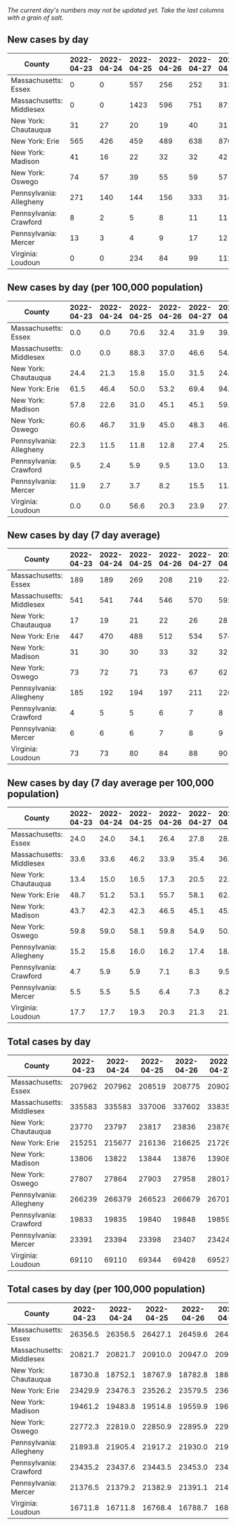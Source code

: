 _The current day's numbers may not be updated yet. Take the last columns with a grain of salt._
## New cases by day

| County | 2022-04-23 | 2022-04-24 | 2022-04-25 | 2022-04-26 | 2022-04-27 | 2022-04-28 | 2022-04-29 |
| --- | --- | --- | --- | --- | --- | --- | --- |
| Massachusetts: Essex | 0 | 0 | 557 | 256 | 252 | 313 |  |
| Massachusetts: Middlesex | 0 | 0 | 1423 | 596 | 751 | 871 |  |
| New York: Chautauqua | 31 | 27 | 20 | 19 | 40 | 31 |  |
| New York: Erie | 565 | 426 | 459 | 489 | 638 | 870 |  |
| New York: Madison | 41 | 16 | 22 | 32 | 32 | 42 |  |
| New York: Oswego | 74 | 57 | 39 | 55 | 59 | 57 |  |
| Pennsylvania: Allegheny | 271 | 140 | 144 | 156 | 333 | 314 |  |
| Pennsylvania: Crawford | 8 | 2 | 5 | 8 | 11 | 11 |  |
| Pennsylvania: Mercer | 13 | 3 | 4 | 9 | 17 | 12 |  |
| Virginia: Loudoun | 0 | 0 | 234 | 84 | 99 | 112 |  |

## New cases by day (per 100,000 population)

| County | 2022-04-23 | 2022-04-24 | 2022-04-25 | 2022-04-26 | 2022-04-27 | 2022-04-28 | 2022-04-29 |
| --- | --- | --- | --- | --- | --- | --- | --- |
| Massachusetts: Essex | 0.0 | 0.0 | 70.6 | 32.4 | 31.9 | 39.7 |  |
| Massachusetts: Middlesex | 0.0 | 0.0 | 88.3 | 37.0 | 46.6 | 54.0 |  |
| New York: Chautauqua | 24.4 | 21.3 | 15.8 | 15.0 | 31.5 | 24.4 |  |
| New York: Erie | 61.5 | 46.4 | 50.0 | 53.2 | 69.4 | 94.7 |  |
| New York: Madison | 57.8 | 22.6 | 31.0 | 45.1 | 45.1 | 59.2 |  |
| New York: Oswego | 60.6 | 46.7 | 31.9 | 45.0 | 48.3 | 46.7 |  |
| Pennsylvania: Allegheny | 22.3 | 11.5 | 11.8 | 12.8 | 27.4 | 25.8 |  |
| Pennsylvania: Crawford | 9.5 | 2.4 | 5.9 | 9.5 | 13.0 | 13.0 |  |
| Pennsylvania: Mercer | 11.9 | 2.7 | 3.7 | 8.2 | 15.5 | 11.0 |  |
| Virginia: Loudoun | 0.0 | 0.0 | 56.6 | 20.3 | 23.9 | 27.1 |  |

## New cases by day (7 day average)

| County | 2022-04-23 | 2022-04-24 | 2022-04-25 | 2022-04-26 | 2022-04-27 | 2022-04-28 | 2022-04-29 |
| --- | --- | --- | --- | --- | --- | --- | --- |
| Massachusetts: Essex | 189 | 189 | 269 | 208 | 219 | 224 |  |
| Massachusetts: Middlesex | 541 | 541 | 744 | 546 | 570 | 592 |  |
| New York: Chautauqua | 17 | 19 | 21 | 22 | 26 | 28 |  |
| New York: Erie | 447 | 470 | 488 | 512 | 534 | 574 |  |
| New York: Madison | 31 | 30 | 30 | 33 | 32 | 32 |  |
| New York: Oswego | 73 | 72 | 71 | 73 | 67 | 62 |  |
| Pennsylvania: Allegheny | 185 | 192 | 194 | 197 | 211 | 226 |  |
| Pennsylvania: Crawford | 4 | 5 | 5 | 6 | 7 | 8 |  |
| Pennsylvania: Mercer | 6 | 6 | 6 | 7 | 8 | 9 |  |
| Virginia: Loudoun | 73 | 73 | 80 | 84 | 88 | 90 |  |

## New cases by day (7 day average per 100,000 population)

| County | 2022-04-23 | 2022-04-24 | 2022-04-25 | 2022-04-26 | 2022-04-27 | 2022-04-28 | 2022-04-29 |
| --- | --- | --- | --- | --- | --- | --- | --- |
| Massachusetts: Essex | 24.0 | 24.0 | 34.1 | 26.4 | 27.8 | 28.4 |  |
| Massachusetts: Middlesex | 33.6 | 33.6 | 46.2 | 33.9 | 35.4 | 36.7 |  |
| New York: Chautauqua | 13.4 | 15.0 | 16.5 | 17.3 | 20.5 | 22.1 |  |
| New York: Erie | 48.7 | 51.2 | 53.1 | 55.7 | 58.1 | 62.5 |  |
| New York: Madison | 43.7 | 42.3 | 42.3 | 46.5 | 45.1 | 45.1 |  |
| New York: Oswego | 59.8 | 59.0 | 58.1 | 59.8 | 54.9 | 50.8 |  |
| Pennsylvania: Allegheny | 15.2 | 15.8 | 16.0 | 16.2 | 17.4 | 18.6 |  |
| Pennsylvania: Crawford | 4.7 | 5.9 | 5.9 | 7.1 | 8.3 | 9.5 |  |
| Pennsylvania: Mercer | 5.5 | 5.5 | 5.5 | 6.4 | 7.3 | 8.2 |  |
| Virginia: Loudoun | 17.7 | 17.7 | 19.3 | 20.3 | 21.3 | 21.8 |  |

## Total cases by day

| County | 2022-04-23 | 2022-04-24 | 2022-04-25 | 2022-04-26 | 2022-04-27 | 2022-04-28 | 2022-04-29 |
| --- | --- | --- | --- | --- | --- | --- | --- |
| Massachusetts: Essex | 207962 | 207962 | 208519 | 208775 | 209027 | 209340 |  |
| Massachusetts: Middlesex | 335583 | 335583 | 337006 | 337602 | 338353 | 339224 |  |
| New York: Chautauqua | 23770 | 23797 | 23817 | 23836 | 23876 | 23907 |  |
| New York: Erie | 215251 | 215677 | 216136 | 216625 | 217263 | 218133 |  |
| New York: Madison | 13806 | 13822 | 13844 | 13876 | 13908 | 13950 |  |
| New York: Oswego | 27807 | 27864 | 27903 | 27958 | 28017 | 28074 |  |
| Pennsylvania: Allegheny | 266239 | 266379 | 266523 | 266679 | 267012 | 267326 |  |
| Pennsylvania: Crawford | 19833 | 19835 | 19840 | 19848 | 19859 | 19870 |  |
| Pennsylvania: Mercer | 23391 | 23394 | 23398 | 23407 | 23424 | 23436 |  |
| Virginia: Loudoun | 69110 | 69110 | 69344 | 69428 | 69527 | 69639 |  |

## Total cases by day (per 100,000 population)

| County | 2022-04-23 | 2022-04-24 | 2022-04-25 | 2022-04-26 | 2022-04-27 | 2022-04-28 | 2022-04-29 |
| --- | --- | --- | --- | --- | --- | --- | --- |
| Massachusetts: Essex | 26356.5 | 26356.5 | 26427.1 | 26459.6 | 26491.5 | 26531.2 |  |
| Massachusetts: Middlesex | 20821.7 | 20821.7 | 20910.0 | 20947.0 | 20993.6 | 21047.6 |  |
| New York: Chautauqua | 18730.8 | 18752.1 | 18767.9 | 18782.8 | 18814.4 | 18838.8 |  |
| New York: Erie | 23429.9 | 23476.3 | 23526.2 | 23579.5 | 23648.9 | 23743.6 |  |
| New York: Madison | 19461.2 | 19483.8 | 19514.8 | 19559.9 | 19605.0 | 19664.2 |  |
| New York: Oswego | 22772.3 | 22819.0 | 22850.9 | 22895.9 | 22944.3 | 22990.9 |  |
| Pennsylvania: Allegheny | 21893.8 | 21905.4 | 21917.2 | 21930.0 | 21957.4 | 21983.2 |  |
| Pennsylvania: Crawford | 23435.2 | 23437.6 | 23443.5 | 23453.0 | 23466.0 | 23478.9 |  |
| Pennsylvania: Mercer | 21376.5 | 21379.2 | 21382.9 | 21391.1 | 21406.6 | 21417.6 |  |
| Virginia: Loudoun | 16711.8 | 16711.8 | 16768.4 | 16788.7 | 16812.7 | 16839.8 |  |

